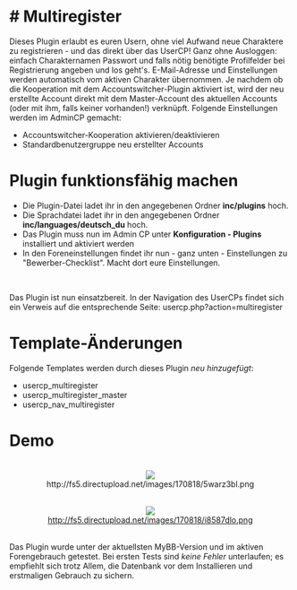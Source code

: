 <h1># Multiregister</h1>
Dieses Plugin erlaubt es euren Usern, ohne viel Aufwand neue Charaktere zu registrieren - und das direkt über das UserCP! Ganz ohne Ausloggen: einfach Charakternamen Passwort und falls nötig benötigte Profilfelder bei Registrierung angeben und los geht's. E-Mail-Adresse und Einstellungen werden automatisch vom aktiven Charakter übernommen. Je nachdem ob die Kooperation mit dem Accountswitcher-Plugin aktiviert ist, wird der neu erstellte Account direkt mit dem Master-Account des aktuellen Accounts (oder mit ihm, falls keiner vorhanden!) verknüpft. Folgende Einstellungen werden im AdminCP gemacht:

<ul>
<li> Accountswitcher-Kooperation aktivieren/deaktivieren
<li> Standardbenutzergruppe neu erstellter Accounts
</ul>

<h1>Plugin funktionsfähig machen</h1>
<ul>
<li>Die Plugin-Datei ladet ihr in den angegebenen Ordner <b>inc/plugins</b> hoch.
<li>Die Sprachdatei ladet ihr in den angegebenen Ordner <b>inc/languages/deutsch_du</b> hoch.
<li>Das Plugin muss nun im Admin CP unter <b>Konfiguration - Plugins</b> installiert und aktiviert werden
<li>In den Foreneinstellungen findet ihr nun - ganz unten - Einstellungen zu "Bewerber-Checklist". Macht dort eure Einstellungen.
</ul><br />

Das Plugin ist nun einsatzbereit.
In der Navigation des UserCPs findet sich ein Verweis auf die entsprechende Seite:
usercp.php?action=multiregister

<h1>Template-Änderungen</h1>
Folgende Templates werden durch dieses Plugin <i>neu hinzugefügt</i>:
<ul>
<li>usercp_multiregister
<li>usercp_multiregister_master
<li>usercp_nav_multiregister
</ul>

<h1>Demo</h1><br />
<center>
<img src="http://fs5.directupload.net/images/170818/5warz3bl.png" /><br />
http://fs5.directupload.net/images/170818/5warz3bl.png<br /><br />

<img src="http://fs5.directupload.net/images/170818/i8587dlo.png" /><br />
http://fs5.directupload.net/images/170818/i8587dlo.png<br /><br />

</center>

Das Plugin wurde unter der aktuellsten MyBB-Version und im aktiven Forengebrauch getestet. Bei ersten Tests sind <em>keine Fehler</em> unterlaufen; es empfiehlt sich trotz Allem, die Datenbank vor dem Installieren und erstmaligen Gebrauch zu sichern. 

